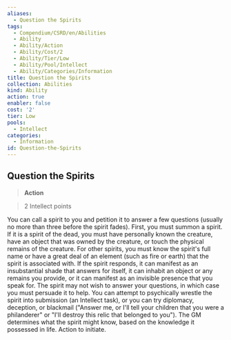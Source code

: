 ```yaml
---
aliases:
  - Question the Spirits
tags:
  - Compendium/CSRD/en/Abilities
  - Ability
  - Ability/Action
  - Ability/Cost/2
  - Ability/Tier/Low
  - Ability/Pool/Intellect
  - Ability/Categories/Information
title: Question the Spirits
collection: Abilities
kind: Ability
action: true
enabler: false
cost: '2'
tier: Low
pools:
  - Intellect
categories:
  - Information
id: Question-the-Spirits
---
```

## Question the Spirits    
>**Action**    
>2 Intellect points  
    
You can call a spirit to you and petition it to answer a few questions (usually no more than three before the spirit fades). First, you must summon a spirit. If it is a spirit of the dead, you must have personally known the creature, have an object that was owned by the creature, or touch the physical remains of the creature. For other spirits, you must know the spirit's full name or have a great deal of an element (such as fire or earth) that the spirit is associated with. If the spirit responds, it can manifest as an insubstantial shade that answers for itself, it can inhabit an object or any remains you provide, or it can manifest as an invisible presence that you speak for. The spirit may not wish to answer your questions, in which case you must persuade it to help. You can attempt to psychically wrestle the spirit into submission (an Intellect task), or you can try diplomacy, deception, or blackmail ("Answer me, or I'll tell your children that you were a philanderer" or "I'll destroy this relic that belonged to you"). The GM determines what the spirit might know, based on the knowledge it possessed in life. Action to initiate.
